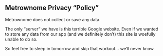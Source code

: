 ## Metrownome Privacy “Policy”

Metrownome does not collect or save any data.

The only “server” we have is this terrible Google website. Even if we wanted to store any data from our app  (and we definitely don’t) this site is woefully unable to do so.

So feel free to sleep in tomorrow and skip that workout... we’ll never know.
